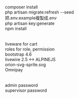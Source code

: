composer install <br>
php artisan migrate:refresh --seed <br>
把.env.example複製成.env <br>
php artisan key:generate <br>
npm install <br> 
<br>
<br>
liveware for cart <br>
roles for role, permission <br>
bootstrap 4.6 <br>
livewire 2.5 <-> ALPINEJS <br>
orion-svg-sprite.svg <br>
Omnipay <br>
<br>
<br>
admin password <br>
supervisor password <br>